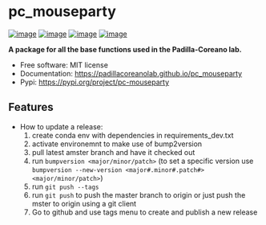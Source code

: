 # pc_mouseparty


[![image](https://img.shields.io/pypi/v/pc_mouseparty.svg)](https://pypi.python.org/pypi/pc_mouseparty)
[![image](https://img.shields.io/conda/vn/conda-forge/pc_mouseparty.svg)](https://anaconda.org/conda-forge/pc_mouseparty)
[![image](https://img.shields.io/badge/License-MIT-yellow.svg)](https://opensource.org/licenses/MIT)
[![image](https://github.com/gee-community/geemap/workflows/docs/badge.svg)](https://padillacoreanolab.github.io/pc_mouseparty)


**A package for all the base functions used in the Padilla-Coreano lab.**


-   Free software: MIT license
-   Documentation: https://padillacoreanolab.github.io/pc_mouseparty
-   Pypi: https://pypi.org/project/pc-mouseparty
    

## Features

-   How to update a release:
    1. create conda env with dependencies in requirements_dev.txt
    2. activate environemnt to make use of bump2version
    3. pull latest amster branch and have it checked out
    4. run `bumpversion <major/minor/patch>` (to set a specific version use `bumpversion --new-version <major#.minor#.patch#> <major/minor/patch>`)
    5. run `git push --tags`
    6. run `git push` to push the master branch to origin or just push the mster to origin using a git client
    7. Go to github and use tags menu to create and publish a new release

